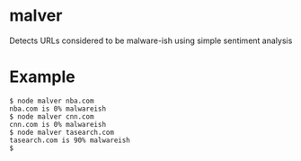 # malver
Detects URLs considered to be malware-ish using simple sentiment analysis

# Example
```
$ node malver nba.com
nba.com is 0% malwareish
$ node malver cnn.com
cnn.com is 0% malwareish
$ node malver tasearch.com
tasearch.com is 90% malwareish
$ 
```
